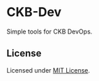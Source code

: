 # CKB-Dev

Simple tools for CKB DevOps.

## License

Licensed under [MIT License].

[MIT License]: LICENSE
